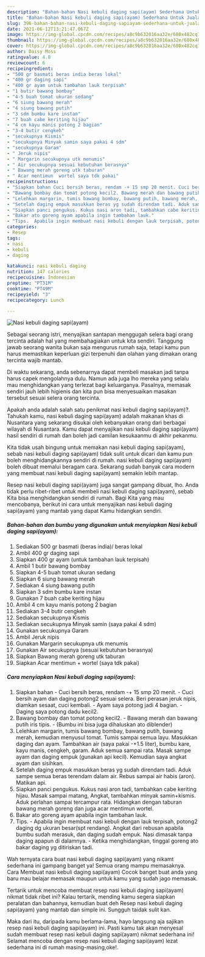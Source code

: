 ```yaml
---
description: "Bahan-bahan Nasi kebuli daging sapi(ayam) Sederhana Untuk Jualan"
title: "Bahan-bahan Nasi kebuli daging sapi(ayam) Sederhana Untuk Jualan"
slug: 396-bahan-bahan-nasi-kebuli-daging-sapiayam-sederhana-untuk-jualan
date: 2021-06-12T13:21:47.067Z
image: https://img-global.cpcdn.com/recipes/a8c9b632016aa32e/680x482cq70/nasi-kebuli-daging-sapiayam-foto-resep-utama.jpg
thumbnail: https://img-global.cpcdn.com/recipes/a8c9b632016aa32e/680x482cq70/nasi-kebuli-daging-sapiayam-foto-resep-utama.jpg
cover: https://img-global.cpcdn.com/recipes/a8c9b632016aa32e/680x482cq70/nasi-kebuli-daging-sapiayam-foto-resep-utama.jpg
author: Daisy Moss
ratingvalue: 4.8
reviewcount: 6
recipeingredient:
- "500 gr basmati beras india beras lokal"
- "400 gr daging sapi"
- "400 gr ayam untuk tambahan lauk terpisah"
- "1 butir bawang bombay"
- "4-5 buah tomat ukuran sedang"
- "6 siung bawang merah"
- "4 siung bawang putih"
- "3 sdm bumbu kare instan"
- "7 buah cabe keriting hijau"
- "4 cm kayu manis potong 2 bagian"
- "3-4 butir cengkeh"
- "secukupnya Kismis"
- "secukupnya Minyak samin saya pakai 4 sdm"
- "secukupnya Garam"
- " Jeruk nipis"
- " Margarin secukupnya utk menumis"
- " Air secukupnya sesuai kebutuhan berasnya"
- " Bawang merah goreng utk taburan"
- " Acar mentimun  wortel saya tdk pakai"
recipeinstructions:
- "Siapkan bahan Cuci bersih beras, rendam -+ 15 smp 20 menit. Cuci bersih ayam dan daging potong2 sesuai selera. Beri perasan jeruk nipis, diamkan sesaat, cuci kembali. Ayam saya potong jadi 4 bagian. Daging saya potong dadu kecil2."
- "Bawang bombay dan tomat potong kecil2. Bawang merah dan bawang putih iris tipis.  (Bumbu ini bisa juga dihaluskan ato diblender)"
- "Lelehkan margarin, tumis bawang bombay, bawang putih, bawang merah, kemudian menyusul tomat. Tumis sampai semua layu. Masukkan daging dan ayam. Tambahkan air (saya pakai -+1.5 liter), bumbu kare, kayu manis, cengkeh, garam. Aduk semua sampai rata. Masak sampe ayam dan daging empuk (gunakan api kecil). Kemudian saya angkat ayam dan sisihkan."
- "Setelah daging empuk masukkan beras yg sudah direndam tadi. Aduk sampe semua beras terendam dalam air. Rebus sampai air habis (aron). Matikan api."
- "Siapkan panci pengukus. Kukus nasi aron tadi, tambahkan cabe keriting hijau. Masak sampai matang, Angkat, tambahkan minyak samin+kismis. Aduk perlahan sampai tercampur rata. Hidangkan dengan taburan bawang merah goreng dan juga acar mentimun wortel."
- "Bakar ato goreng ayam apabila ingin tambahan lauk."
- "Tips.  Apabila ingin membuat nasi kebuli dengan lauk terpisah, potong2 daging dg ukuran besar(spt rendang). Angkat dari rebusan apabila bumbu sudah merasuk, dan daging sudah empuk. Nasi dimasak tanpa daging apapun di dalamnya.  Ketika menghidangkan, tinggal goreng ato bakar daging yg ditiriskan tadi."
categories:
- Resep
tags:
- nasi
- kebuli
- daging

katakunci: nasi kebuli daging 
nutrition: 147 calories
recipecuisine: Indonesian
preptime: "PT31M"
cooktime: "PT49M"
recipeyield: "3"
recipecategory: Lunch

---
```



![Nasi kebuli daging sapi(ayam)](https://img-global.cpcdn.com/recipes/a8c9b632016aa32e/680x482cq70/nasi-kebuli-daging-sapiayam-foto-resep-utama.jpg)

Sebagai seorang istri, menyajikan santapan menggugah selera bagi orang tercinta adalah hal yang membahagiakan untuk kita sendiri. Tanggung jawab seorang  wanita bukan saja mengurus rumah saja, tetapi kamu pun harus memastikan keperluan gizi terpenuhi dan olahan yang dimakan orang tercinta wajib mantab.

Di waktu  sekarang, anda sebenarnya dapat membeli masakan jadi tanpa harus capek mengolahnya dulu. Namun ada juga lho mereka yang selalu mau menghidangkan yang terlezat bagi keluarganya. Pasalnya, memasak sendiri jauh lebih higienis dan kita pun bisa menyesuaikan masakan tersebut sesuai selera orang tercinta. 



Apakah anda adalah salah satu penikmat nasi kebuli daging sapi(ayam)?. Tahukah kamu, nasi kebuli daging sapi(ayam) adalah makanan khas di Nusantara yang sekarang disukai oleh kebanyakan orang dari berbagai wilayah di Nusantara. Kamu dapat menyajikan nasi kebuli daging sapi(ayam) hasil sendiri di rumah dan boleh jadi camilan kesukaanmu di akhir pekanmu.

Kita tidak usah bingung untuk memakan nasi kebuli daging sapi(ayam), sebab nasi kebuli daging sapi(ayam) tidak sulit untuk dicari dan kamu pun boleh menghidangkannya sendiri di rumah. nasi kebuli daging sapi(ayam) boleh dibuat memalui beragam cara. Sekarang sudah banyak cara modern yang membuat nasi kebuli daging sapi(ayam) semakin lebih mantap.

Resep nasi kebuli daging sapi(ayam) juga sangat gampang dibuat, lho. Anda tidak perlu ribet-ribet untuk membeli nasi kebuli daging sapi(ayam), sebab Kita bisa menghidangkan sendiri di rumah. Bagi Kita yang mau mencobanya, berikut ini cara untuk menyajikan nasi kebuli daging sapi(ayam) yang mantab yang dapat Kamu hidangkan sendiri.

<!--inarticleads1-->

##### Bahan-bahan dan bumbu yang digunakan untuk menyiapkan Nasi kebuli daging sapi(ayam):

1. Sediakan 500 gr basmati (beras india)/ beras lokal
1. Ambil 400 gr daging sapi
1. Siapkan 400 gr ayam (untuk tambahan lauk terpisah)
1. Ambil 1 butir bawang bombay
1. Siapkan 4-5 buah tomat ukuran sedang
1. Siapkan 6 siung bawang merah
1. Sediakan 4 siung bawang putih
1. Siapkan 3 sdm bumbu kare instan
1. Gunakan 7 buah cabe keriting hijau
1. Ambil 4 cm kayu manis potong 2 bagian
1. Sediakan 3-4 butir cengkeh
1. Sediakan secukupnya Kismis
1. Sediakan secukupnya Minyak samin (saya pakai 4 sdm)
1. Gunakan secukupnya Garam
1. Ambil  Jeruk nipis
1. Gunakan  Margarin secukupnya utk menumis
1. Gunakan  Air secukupnya (sesuai kebutuhan berasnya)
1. Siapkan  Bawang merah goreng utk taburan
1. Siapkan  Acar mentimun + wortel (saya tdk pakai)




<!--inarticleads2-->

##### Cara menyiapkan Nasi kebuli daging sapi(ayam):

1. Siapkan bahan - Cuci bersih beras, rendam -+ 15 smp 20 menit. - Cuci bersih ayam dan daging potong2 sesuai selera. Beri perasan jeruk nipis, diamkan sesaat, cuci kembali. - Ayam saya potong jadi 4 bagian. - Daging saya potong dadu kecil2.
1. Bawang bombay dan tomat potong kecil2. - Bawang merah dan bawang putih iris tipis.  - (Bumbu ini bisa juga dihaluskan ato diblender)
1. Lelehkan margarin, tumis bawang bombay, bawang putih, bawang merah, kemudian menyusul tomat. Tumis sampai semua layu. Masukkan daging dan ayam. Tambahkan air (saya pakai -+1.5 liter), bumbu kare, kayu manis, cengkeh, garam. Aduk semua sampai rata. Masak sampe ayam dan daging empuk (gunakan api kecil). Kemudian saya angkat ayam dan sisihkan.
1. Setelah daging empuk masukkan beras yg sudah direndam tadi. Aduk sampe semua beras terendam dalam air. Rebus sampai air habis (aron). Matikan api.
1. Siapkan panci pengukus. Kukus nasi aron tadi, tambahkan cabe keriting hijau. Masak sampai matang, Angkat, tambahkan minyak samin+kismis. Aduk perlahan sampai tercampur rata. Hidangkan dengan taburan bawang merah goreng dan juga acar mentimun wortel.
1. Bakar ato goreng ayam apabila ingin tambahan lauk.
1. Tips.  - Apabila ingin membuat nasi kebuli dengan lauk terpisah, potong2 daging dg ukuran besar(spt rendang). Angkat dari rebusan apabila bumbu sudah merasuk, dan daging sudah empuk. Nasi dimasak tanpa daging apapun di dalamnya.  - Ketika menghidangkan, tinggal goreng ato bakar daging yg ditiriskan tadi.




Wah ternyata cara buat nasi kebuli daging sapi(ayam) yang nikamt sederhana ini gampang banget ya! Semua orang mampu memasaknya. Cara Membuat nasi kebuli daging sapi(ayam) Cocok banget buat anda yang baru mau belajar memasak maupun untuk kamu yang sudah jago memasak.

Tertarik untuk mencoba membuat resep nasi kebuli daging sapi(ayam) nikmat tidak ribet ini? Kalau tertarik, mending kamu segera siapkan peralatan dan bahannya, kemudian buat deh Resep nasi kebuli daging sapi(ayam) yang mantab dan simple ini. Sungguh taidak sulit kan. 

Maka dari itu, daripada kamu berlama-lama, hayo langsung aja sajikan resep nasi kebuli daging sapi(ayam) ini. Pasti kamu tak akan menyesal sudah membuat resep nasi kebuli daging sapi(ayam) nikmat sederhana ini! Selamat mencoba dengan resep nasi kebuli daging sapi(ayam) lezat sederhana ini di rumah masing-masing,oke!.

